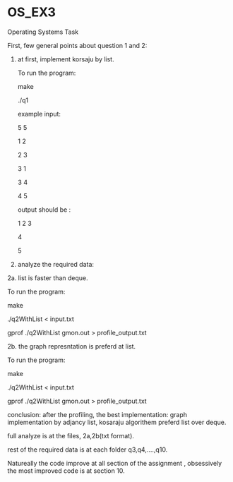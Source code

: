 # OS_EX3
Operating Systems Task

First, few general points about question 1 and 2:

1.  at first, implement korsaju by list.
   
    To run the program:
    
    make

    ./q1


    example input:

    5 5

    1 2

    2 3

    3 1

    3 4

    4 5

    output should be :

    1 2 3 

    4 

    5 

3. analyze the required data: 

2a. list is faster than deque.

   To run the program:
   
   make
   
   ./q2WithList < input.txt  
   
   gprof ./q2WithList gmon.out > profile_output.txt

2b. the graph represntation is preferd at list.

   To run the program:

   make
   
   ./q2WithList < input.txt  
   
   gprof ./q2WithList gmon.out > profile_output.txt

conclusion: after the profiling, the best implementation: graph implementation by adjancy list, kosaraju algorithem preferd list over deque.

full analyze is at the files, 2a,2b(txt format).

rest of the required data is at each folder q3,q4,....,q10.

Natureally the code improve at all section of the assignment , obsessively the most improved code is at section 10.
